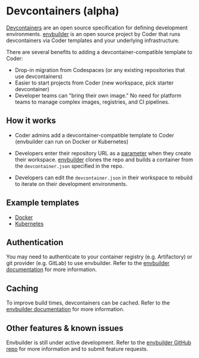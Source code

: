 # Devcontainers (alpha)

[Devcontainers](https://containers.dev) are an open source specification for defining development environments. [envbuilder](https://github.com/coder/envbuilder) is an open source project by Coder that runs devcontainers via Coder templates and your underlying infrastructure.

There are several benefits to adding a devcontainer-compatible template to Coder:

- Drop-in migration from Codespaces (or any existing repositories that use devcontainers)
- Easier to start projects from Coder (new workspace, pick starter devcontainer)
- Developer teams can "bring their own image." No need for platform teams to manage complex images, registries, and CI pipelines.

## How it works

- Coder admins add a devcontainer-compatible template to Coder (envbuilder can run on Docker or Kubernetes)

- Developers enter their repository URL as a [parameter](./parameters.md) when they create their workspace. [envbuilder](https://github.com/coder/envbuilder) clones the repo and builds a container from the `devcontainer.json` specified in the repo.

- Developers can edit the `devcontainer.json` in their workspace to rebuild to iterate on their development environments.

## Example templates

- [Docker](https://github.com/coder/coder/tree/main/examples/templates/devcontainer-docker)
- [Kubernetes](https://github.com/coder/coder/tree/main/examples/templates/devcontainer-kubernetes)

## Authentication

You may need to authenticate to your container registry (e.g. Artifactory) or git provider (e.g. GitLab) to use envbuilder. Refer to the [envbuilder documentation](https://github.com/coder/envbuilder/) for more information.

## Caching

To improve build times, devcontainers can be cached. Refer to the [envbuilder documentation](https://github.com/coder/envbuilder/) for more information.

## Other features & known issues

Envbuilder is still under active development. Refer to the [envbuilder GitHub repo](https://github.com/coder/envbuilder/) for more information and to submit feature requests.
